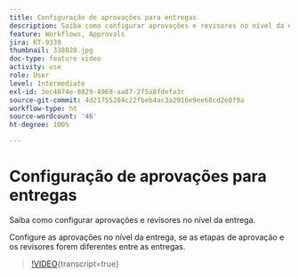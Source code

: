 ```yaml
---
title: Configuração de aprovações para entregas
description: Saiba como configurar aprovações e revisores no nível da entrega.
feature: Workflows, Approvals
jira: KT-9339
thumbnail: 338828.jpg
doc-type: feature video
activity: use
role: User
level: Intermediate
exl-id: 3ec4074e-8829-4969-aa87-2f5a8fdefa3c
source-git-commit: 4d21755204c22fbeb4ac3a2916e9ee68cd2e0f9a
workflow-type: ht
source-wordcount: '46'
ht-degree: 100%

---
```


# Configuração de aprovações para entregas

Saiba como configurar aprovações e revisores no nível da entrega.  

Configure as aprovações no nível da entrega, se as etapas de aprovação e os revisores forem diferentes entre as entregas.

>[!VIDEO](https://video.tv.adobe.com/v/3437650?quality=12&learn=on&captions=por_br){transcript=true}
